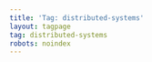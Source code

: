 ```yaml
---
title: 'Tag: distributed-systems'
layout: tagpage
tag: distributed-systems
robots: noindex
---
```


